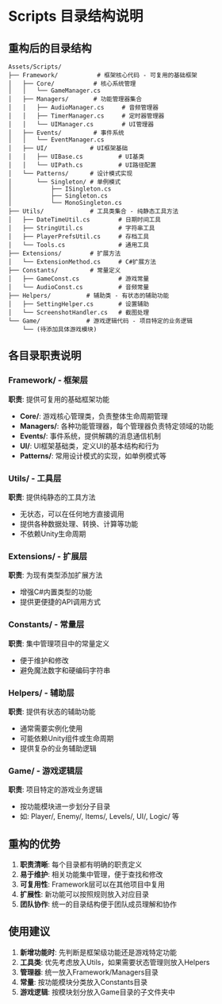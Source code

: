 # Scripts 目录结构说明

## 重构后的目录结构

```
Assets/Scripts/
├── Framework/           # 框架核心代码 - 可复用的基础框架
│   ├── Core/           # 核心系统管理
│   │   └── GameManager.cs
│   ├── Managers/       # 功能管理器集合
│   │   ├── AudioManager.cs     # 音频管理器
│   │   ├── TimerManager.cs     # 定时器管理器
│   │   └── UIManager.cs        # UI管理器
│   ├── Events/         # 事件系统
│   │   └── EventManager.cs
│   ├── UI/            # UI框架基础
│   │   ├── UIBase.cs          # UI基类
│   │   └── UIPath.cs          # UI路径配置
│   └── Patterns/      # 设计模式实现
│       └── Singleton/ # 单例模式
│           ├── ISingleton.cs
│           ├── Singleton.cs
│           └── MonoSingleton.cs
├── Utils/             # 工具类集合 - 纯静态工具方法
│   ├── DateTimeUtil.cs        # 日期时间工具
│   ├── StringUtil.cs          # 字符串工具
│   ├── PlayerPrefsUtil.cs     # 存档工具
│   └── Tools.cs               # 通用工具
├── Extensions/        # 扩展方法
│   └── ExtensionMethod.cs     # C#扩展方法
├── Constants/         # 常量定义
│   ├── GameConst.cs           # 游戏常量
│   └── AudioConst.cs          # 音频常量
├── Helpers/          # 辅助类 - 有状态的辅助功能
│   ├── SettingHelper.cs       # 设置辅助
│   └── ScreenshotHandler.cs   # 截图处理
└── Game/             # 游戏逻辑代码 - 项目特定的业务逻辑
    └── (待添加具体游戏模块)
```

## 各目录职责说明

### Framework/ - 框架层
**职责**: 提供可复用的基础框架功能
- **Core/**: 游戏核心管理类，负责整体生命周期管理
- **Managers/**: 各种功能管理器，每个管理器负责特定领域的功能
- **Events/**: 事件系统，提供解耦的消息通信机制
- **UI/**: UI框架基础类，定义UI的基本结构和行为
- **Patterns/**: 常用设计模式的实现，如单例模式等

### Utils/ - 工具层
**职责**: 提供纯静态的工具方法
- 无状态，可以在任何地方直接调用
- 提供各种数据处理、转换、计算等功能
- 不依赖Unity生命周期

### Extensions/ - 扩展层
**职责**: 为现有类型添加扩展方法
- 增强C#内置类型的功能
- 提供更便捷的API调用方式

### Constants/ - 常量层
**职责**: 集中管理项目中的常量定义
- 便于维护和修改
- 避免魔法数字和硬编码字符串

### Helpers/ - 辅助层
**职责**: 提供有状态的辅助功能
- 通常需要实例化使用
- 可能依赖Unity组件或生命周期
- 提供复杂的业务辅助逻辑

### Game/ - 游戏逻辑层
**职责**: 项目特定的游戏业务逻辑
- 按功能模块进一步划分子目录
- 如: Player/, Enemy/, Items/, Levels/, UI/, Logic/ 等

## 重构的优势

1. **职责清晰**: 每个目录都有明确的职责定义
2. **易于维护**: 相关功能集中管理，便于查找和修改
3. **可复用性**: Framework层可以在其他项目中复用
4. **扩展性**: 新功能可以按照规则放入对应目录
5. **团队协作**: 统一的目录结构便于团队成员理解和协作

## 使用建议

1. **新增功能时**: 先判断是框架级功能还是游戏特定功能
2. **工具类**: 优先考虑放入Utils，如果需要状态管理则放入Helpers
3. **管理器**: 统一放入Framework/Managers目录
4. **常量**: 按功能模块分类放入Constants目录
5. **游戏逻辑**: 按模块划分放入Game目录的子文件夹中
